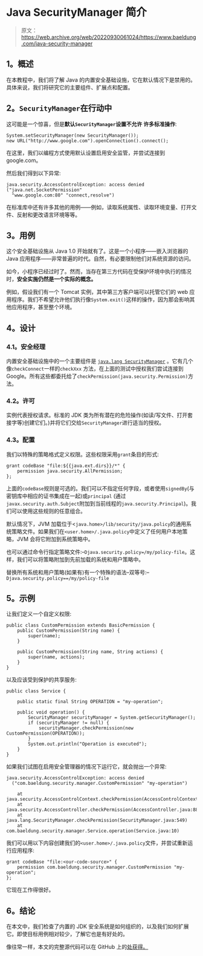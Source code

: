 # Java SecurityManager 简介

> 原文：<https://web.archive.org/web/20220930061024/https://www.baeldung.com/java-security-manager>

## 1。概述

在本教程中，我们将了解 Java 的内置安全基础设施，它在默认情况下是禁用的。具体来说，我们将研究它的主要组件、扩展点和配置。

## 2。`SecurityManager`在行动中

这可能是一个惊喜，但是**默认`SecurityManager`设置不允许** **许多标准操作**:

```
System.setSecurityManager(new SecurityManager());
new URL("http://www.google.com").openConnection().connect();
```

在这里，我们以编程方式使用默认设置启用安全监管，并尝试连接到 google.com。

然后我们得到以下异常:

```
java.security.AccessControlException: access denied ("java.net.SocketPermission"
  "www.google.com:80" "connect,resolve")
```

在标准库中还有许多其他的用例——例如，读取系统属性、读取环境变量、打开文件、反射和更改语言环境等等。

## 3。用例

这个安全基础设施从 Java 1.0 开始就有了。这是一个小程序——嵌入浏览器的 Java 应用程序——非常普遍的时代。自然，有必要限制他们对系统资源的访问。

如今，小程序已经过时了。然而，当存在第三方代码在受保护环境中执行的情况时，**安全实施仍然是一个实际的概念。**

例如，假设我们有一个 Tomcat 实例，其中第三方客户端可以托管它们的 web 应用程序。我们不希望允许他们执行像`System.exit()`这样的操作，因为那会影响其他应用程序，甚至整个环境。

## 4。设计

### 4.1。安全经理

内置安全基础设施中的一个主要组件是 [`java.lang SecurityManager`](https://web.archive.org/web/20221205174240/https://docs.oracle.com/en/java/javase/11/docs/api/java.base/java/lang/SecurityManager.html) 。它有几个像`checkConnect`一样的`checkXxx` 方法，在上面的测试中授权我们尝试连接到 Google。所有这些都委托给了`checkPermission(java.security.Permission)`方法。

### 4.2。许可

实例代表授权请求。标准的 JDK 类为所有潜在的危险操作(如读/写文件、打开套接字等)创建它们。)并将它们交给`SecurityManager`进行适当的授权。

### 4.3。配置

我们以特殊的策略格式定义权限。这些权限采用`grant`条目的形式:

```
grant codeBase "file:${{java.ext.dirs}}/*" {
    permission java.security.AllPermission;
};
```

上面的`codeBase`规则是可选的。我们可以不指定任何字段，或者使用`signedBy`(与密钥库中相应的证书集成在一起)或`principal` (通过`javax.security.auth.Subject`附加到当前线程的`java.security.Principal`)。我们可以使用这些规则的任意组合。

默认情况下，JVM 加载位于<`java.home>/lib/security/java.policy`的通用系统策略文件。如果我们在`<user.home>/.java.policy`中定义了任何用户本地策略，JVM 会将它附加到系统策略中。

也可以通过命令行指定策略文件:–`Djava.security.policy=/my/policy-file`。这样，我们可以将策略附加到先前加载的系统和用户策略中。

替换所有系统和用户策略(如果有)有一个特殊的语法–双等号:–`Djava.security.policy==/my/policy-file`

## 5。示例

让我们定义一个自定义权限:

```
public class CustomPermission extends BasicPermission {
    public CustomPermission(String name) {
        super(name);
    }

    public CustomPermission(String name, String actions) {
        super(name, actions);
    }
}
```

以及应该受到保护的共享服务:

```
public class Service {

    public static final String OPERATION = "my-operation";

    public void operation() {
        SecurityManager securityManager = System.getSecurityManager();
        if (securityManager != null) {
            securityManager.checkPermission(new CustomPermission(OPERATION));
        }
        System.out.println("Operation is executed");
    }
}
```

如果我们试图在启用安全管理器的情况下运行它，就会抛出一个异常:

```
java.security.AccessControlException: access denied
  ("com.baeldung.security.manager.CustomPermission" "my-operation")

    at java.security.AccessControlContext.checkPermission(AccessControlContext.java:472)
    at java.security.AccessController.checkPermission(AccessController.java:884)
    at java.lang.SecurityManager.checkPermission(SecurityManager.java:549)
    at com.baeldung.security.manager.Service.operation(Service.java:10)
```

我们可以用以下内容创建我们的`<user.home>/.java.policy`文件，并尝试重新运行应用程序:

```
grant codeBase "file:<our-code-source>" {
    permission com.baeldung.security.manager.CustomPermission "my-operation";
};
```

它现在工作得很好。

## 6。结论

在本文中，我们检查了内置的 JDK 安全系统是如何组织的，以及我们如何扩展它。即使目标用例相对较少，了解它也是有好处的。

像往常一样，本文的完整源代码可以在 GitHub 上的[处获得。](https://web.archive.org/web/20221205174240/https://github.com/eugenp/tutorials/tree/master/core-java-modules/core-java-security)